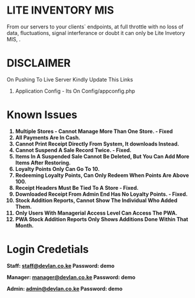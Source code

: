 # LITE INVENTORY MIS

From our servers to your clients` endpoints, at full throttle with no loss of data, fluctuations, signal interferance or doubt it can only be Lite Invetory MIS, .

# DISCLAIMER

On Pushing To Live Server Kindly Update This Links <br>

1. Application Config - Its On Config/appconfig.php <b>

# Known Issues

1. Multiple Stores - Cannot Manage More Than One Store. - Fixed
2. All Payments Are In Cash.
3. Cannot Print Receipt Directly From System, It downloads Instead.
4. Cannot Suspend A Sale Record Twice. - Fixed.
5. Items In A Suspended Sale Cannot Be Deleted, But You Can Add More Items After Restoring.
6. Loyalty Points Only Can Go To 10.
7. Redeeming Loyalty Points, Can Only Redeem When Points Are Above 100.
8. Receipt Headers Must Be Tied To A Store - Fixed.
9. Downloaded Receipt From Admin End Has No Loyalty Points. - Fixed.
10. Stock Addition Reports, Cannot Show The Individual Who Added Them.
11. Only Users With Managerial Access Level Can Access The PWA.
12. PWA Stock Addition Reports Only Shows Additions Done Within That Month.

# Login Credetials

Staff: staff@devlan.co.ke
Password: demo

Manager: manager@devlan.co.ke
Password: demo

Admin: admin@devlan.co.ke
Password: demo
